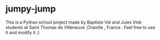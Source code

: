 # jumpy-jump
This is a Python school project made by Baptiste Vié and Jules Vink students at Saint Thomas de Villeneuve ,Chaville , France .
Feel free to use it and modify it ;)
